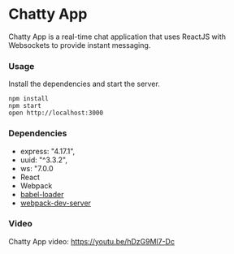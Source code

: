 Chatty App
=====================

Chatty App is a real-time chat application that uses ReactJS with Websockets to provide
instant messaging.

### Usage

Install the dependencies and start the server.

```
npm install
npm start
open http://localhost:3000
```

### Dependencies
* express: "4.17.1",
* uuid: "^3.3.2",
* ws: "7.0.0
* React
* Webpack
* [babel-loader](https://github.com/babel/babel-loader)
* [webpack-dev-server](https://github.com/webpack/webpack-dev-server)

### Video 

Chatty App video: https://youtu.be/hDzG9Ml7-Dc
